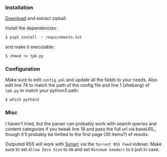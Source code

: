 ### Installation

[Download](https://github.com/jfgoncalves/piratebay-profile-parser/archive/develop.zip) and extract zipball.

Install the dependencies:

```sh
$ pip3 install -r requirements.txt
```

and make it executable:

```sh
$ chmod +x tpb.py
```

### Configuration

Make sure to edit `config.yml` and update all the fields to your needs.
Also edit line 74 to match the path of the config file and line 1 (shebang) of `tpb.py` to match your python3 path:
```sh
$ which python3
```

### Misc

I haven't tried, but the parser can probably work with search queries and content categories if you tweak line 18 and pass the full url via baseURL, though it'll probably be limited to the first page (30 items?) of results.

Outputed RSS will work with [Sonarr](https://github.com/Sonarr/Sonarr/) via the `Torrent RSS Feed` indexer. Make sure to set `Allow Zero Size` to `ON` and set `Minimum Seeders` to `0` just in case.
